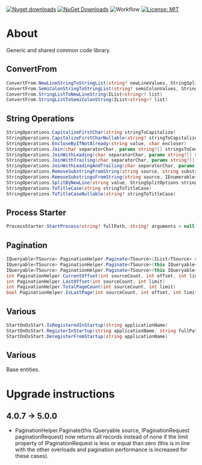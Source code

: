 [![Nuget downloads](https://img.shields.io/nuget/v/Elephant.Common)](https://www.nuget.org/packages/Elephant.Common/) [![NuGet Downloads](https://img.shields.io/nuget/dt/Elephant.Common.svg)](https://www.nuget.org/packages/Elephant.Common/) ![Workflow](https://github.com/S-Elephant/Elephant.NuGets/actions/workflows/GitHubActions.yml/badge.svg) [![License: MIT](https://img.shields.io/badge/License-MIT-yellow.svg)](https://github.com/S-Elephant/Elephant.NuGets/tree/master/Elephant.Common/LICENSE.txt)

# About

Generic and shared common code library.

## ConvertFrom

```c#
ConvertFrom.NewLineStringToStringList(string? newLineValues, StringSplitOptions stringSplitOptions = StringSplitOptions.RemoveEmptyEntries)
ConvertFrom.SemiColonStringToStringList(string? semiColonValues, StringSplitOptions stringSplitOptions = StringSplitOptions.RemoveEmptyEntries)
ConvertFrom.StringListToNewLineString(IList<string>? list)
ConvertFrom.StringListToSemiColonString(IList<string>? list)
```

## String Operations

```c#
StringOperations.CapitalizeFirstChar(string stringToCapitalize)
StringOperations.CapitalizeFirstCharNullable(string? stringToCapitalize)
StringOperations.EncloseByIfNotAlready(string value, char encloser)
StringOperations.Join(char separatorChar, params string?[] stringsToCombine)
StringOperations.JoinWithLeading(char separatorChar, params string?[] stringsToCombine)
StringOperations.JoinWithTrailing(char separatorChar, params string?[] stringsToCombine)
StringOperations.JoinWithLeadingAndTrailing(char separatorChar, params string?[] stringsToCombine)
StringOperations.RemoveSubstringFromString(string source, string substringToRemove)
StringOperations.RemoveSubstringsFromString(string source, IEnumerable<string> substringsToRemove)
StringOperations.SplitByNewLine(string value, StringSplitOptions stringSplitOptions = StringSplitOptions.None)
StringOperations.ToTitleCase(string stringToTitleCase)
StringOperations.ToTitleCaseNullable(string? stringToTitleCase)
```

## Process Starter
```c#
ProcessStarter.StartProcess(string? fullPath, string? arguments = null, string? workingDirectory = null, bool useShellExecute = false);
```

## Pagination
```c#
IQueryable<TSource> PaginationHelper.Paginate<TSource>(IList<TSource> source, int offset, int limit)
IQueryable<TSource> PaginationHelper.Paginate<TSource>(this IQueryable<TSource> source, int offset, int limit)
IQueryable<TSource> PaginationHelper.Paginate<TSource>(this IQueryable<TSource> source, IPaginationRequest paginationRequest)
int PaginationHelper.CurrentOffset(int sourceCount, int offset, int limit)
int PaginationHelper.LastOffset(int sourceCount, int limit)
int PaginationHelper.TotalPageCount(int sourceCount, int limit)
bool PaginationHelper.IsLastPage(int sourceCount, int offset, int limit)
```

## Various
```c#
StartOnOsStart.IsRegisteredInStartup(string applicationName)
StartOnOsStart.RegisterInStartup(string applicationName, string fullPathToExecutable)
StartOnOsStart.DeregisterFromStartup(string applicationName)
```


## Various

Base entities.

# Upgrade instructions

## 4.0.7 &rarr; 5.0.0

- PaginationHelper.Paginate(this IQueryable<TSource> source, IPaginationRequest paginationRequest) now returns all records instead of none if the limit property of IPaginationRequest is less or equal than zero (this is in line with the other overloads and pagination performance is increased for these cases).

